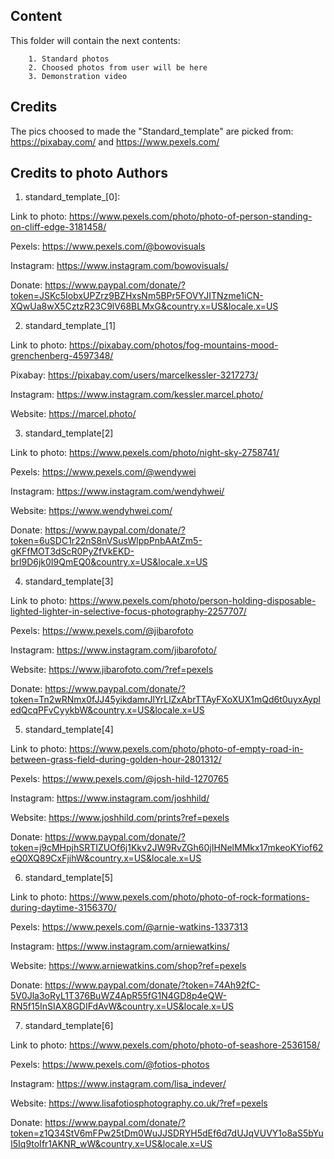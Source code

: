 ## Content


This folder will contain the next contents:

        1. Standard photos
        2. Choosed photos from user will be here
        3. Demonstration video

## Credits


The pics choosed to made the "Standard_template" are picked from: https://pixabay.com/ and https://www.pexels.com/

## Credits to photo Authors

1. standard_template_[0]:

Link to photo: https://www.pexels.com/photo/photo-of-person-standing-on-cliff-edge-3181458/

Pexels: https://www.pexels.com/@bowovisuals

Instagram: https://www.instagram.com/bowovisuals/

Donate: https://www.paypal.com/donate/?token=JSKc5IobxUPZrz9BZHxsNm5BPr5FOVYJITNzme1iCN-XQwUa8wX5CztzR23C9lV68BLMxG&country.x=US&locale.x=US

2. standard_template_[1]

Link to photo: https://pixabay.com/photos/fog-mountains-mood-grenchenberg-4597348/

Pixabay: https://pixabay.com/users/marcelkessler-3217273/

Instagram: https://www.instagram.com/kessler.marcel.photo/

Website: https://marcel.photo/

3. standard_template[2]

Link to photo: https://www.pexels.com/photo/night-sky-2758741/

Pexels: https://www.pexels.com/@wendywei

Instagram: https://www.instagram.com/wendyhwei/

Website: https://www.wendyhwei.com/

Donate: https://www.paypal.com/donate/?token=6uSDC1r22nS8nVSusWlppPnbAAtZm5-gKFfMOT3dScR0PyZfVkEKD-brl9D6jk0I9QmEQ0&country.x=US&locale.x=US

4. standard_template[3]

Link to photo: https://www.pexels.com/photo/person-holding-disposable-lighted-lighter-in-selective-focus-photography-2257707/

Pexels: https://www.pexels.com/@jibarofoto

Instagram: https://www.instagram.com/jibarofoto/

Website: https://www.jibarofoto.com/?ref=pexels

Donate: https://www.paypal.com/donate/?token=Tn2wRNmx0fJJ45yikdamrJlYrLlZxAbrTTAyFXoXUX1mQd6t0uyxAypledQcqPFvCyykbW&country.x=US&locale.x=US

5. standard_template[4]

Link to photo: https://www.pexels.com/photo/photo-of-empty-road-in-between-grass-field-during-golden-hour-2801312/

Pexels: https://www.pexels.com/@josh-hild-1270765

Instagram: https://www.instagram.com/joshhild/

Website: https://www.joshhild.com/prints?ref=pexels

Donate: https://www.paypal.com/donate/?token=j9cMHpjhSRTIZUOf6j1Kkv2JW9RvZGh60jIHNelMMkx17mkeoKYiof62eQ0XQ89CxFjihW&country.x=US&locale.x=US

6. standard_template[5]

Link to photo: https://www.pexels.com/photo/photo-of-rock-formations-during-daytime-3156370/

Pexels: https://www.pexels.com/@arnie-watkins-1337313

Instagram: https://www.instagram.com/arniewatkins/

Website: https://www.arniewatkins.com/shop?ref=pexels

Donate: https://www.paypal.com/donate/?token=74Ah92fC-5V0Jla3oRyL1T376BuWZ4ApR55fG1N4GD8p4eQW-RN5f15InSIAX8GDIFdAvW&country.x=US&locale.x=US

7. standard_template[6]

Link to photo: https://www.pexels.com/photo/photo-of-seashore-2536158/

Pexels: https://www.pexels.com/@fotios-photos

Instagram: https://www.instagram.com/lisa_indever/

Website: https://www.lisafotiosphotography.co.uk/?ref=pexels

Donate: https://www.paypal.com/donate/?token=z1Q34StV6mFPw25tDm0WuJJSDRYH5dEf6d7dUJqVUVY1o8aS5bYuI5Iq9toIfr1AKNR_wW&country.x=US&locale.x=US
